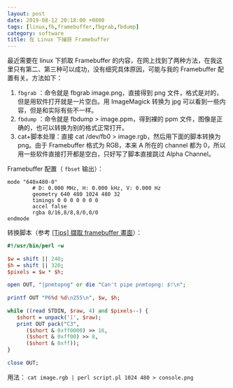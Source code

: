 ```yaml
---
layout: post
date: 2019-08-12 20:18:00 +0800
tags: [linux,fb,framebuffer,fbgrab,fbdump]
category: software
title: 在 Linux 下捕获 Framebuffer
---
```


最近需要在 linux 下抓取 Framebuffer 的内容，在网上找到了两种方法，在我这里只有第二、第三种可以成功，没有细究具体原因，可能与我的 Framebuffer 配置有关。方法如下：

1. `fbgrab` ：命令就是 fbgrab image.png，直接得到 png 文件，格式是对的，但是用软件打开就是一片空白。用 ImageMagick 转换为 jpg 可以看到一些内容，但是和实际有些不一样。
2.  `fbdump` ：命令就是 fbdump > image.ppm，得到裸的 ppm 文件，图像是正确的，也可以转换为别的格式正常打开。
3. cat+脚本处理：直接 cat /dev/fb0 > image.rgb，然后用下面的脚本转换为 png。由于 Framebuffer 格式为 RGB，本来 A 所在的 channel 都为 0，所以用一些软件直接打开都是空白，只好写了脚本直接跳过 Alpha Channel。

Framebuffer 配置（ `fbset` 输出）：

```
mode "640x480-0"
        # D: 0.000 MHz, H: 0.000 kHz, V: 0.000 Hz
        geometry 640 480 1024 480 32
        timings 0 0 0 0 0 0 0
        accel false
        rgba 8/16,8/8,8/0,0/0
endmode
```

转换脚本（参考 [[Tips] 擷取 framebuffer 畫面](https://owen-hsu.blogspot.com/2016/06/tips-framebuffer.html)）：

```perl
#!/usr/bin/perl -w
 
$w = shift || 240;
$h = shift || 320;
$pixels = $w * $h;
 
open OUT, "|pnmtopng" or die "Can't pipe pnmtopng: $!\n";
 
printf OUT "P6%d %d\n255\n", $w, $h;
 
while ((read STDIN, $raw, 4) and $pixels--) {
   $short = unpack('I', $raw);
   print OUT pack("C3",
      ($short & 0xff0000) >> 16,
      ($short & 0xff00) >> 8,
      ($short & 0xff));
}
 
close OUT;
```

用法： `cat image.rgb | perl script.pl 1024 480 > console.png`

